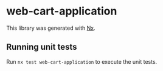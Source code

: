 # web-cart-application

This library was generated with [Nx](https://nx.dev).

## Running unit tests

Run `nx test web-cart-application` to execute the unit tests.

